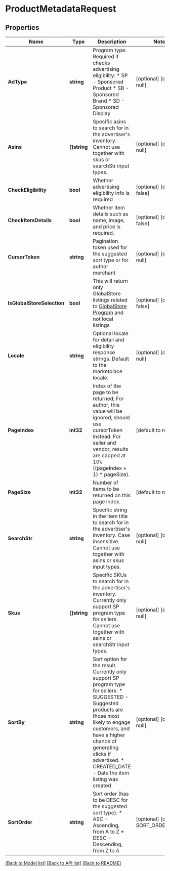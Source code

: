 # ProductMetadataRequest

## Properties
Name | Type | Description | Notes
------------ | ------------- | ------------- | -------------
**AdType** | **string** | Program type. Required if checks advertising eligibility:   * SP - Sponsored Product   * SB - Sponsored Brand   * SD - Sponsored Display | [optional] [default to null]
**Asins** | **[]string** | Specific asins to search for in the advertiser&#x27;s inventory. Cannot use together with skus or searchStr input types. | [optional] [default to null]
**CheckEligibility** | **bool** | Whether advertising eligibility info is required | [optional] [default to false]
**CheckItemDetails** | **bool** | Whether item details such as name, image, and price is required. | [optional] [default to false]
**CursorToken** | **string** | Pagination token used for the suggested sort type or for author merchant | [optional] [default to null]
**IsGlobalStoreSelection** | **bool** |  This will return only GlobalStore listings related to [GlobalStore Program](https://sellercentral.amazon.com/help/hub/reference/external/202139180) and not local listings | [optional] [default to false]
**Locale** | **string** | Optional locale for detail and eligibility response strings. Default to the marketplace locale. | [optional] [default to null]
**PageIndex** | **int32** | Index of the page to be returned; For author, this value will be ignored, should use cursorToken instead. For seller and vendor, results are capped at 10k ((pageIndex + 1) * pageSize). | [default to null]
**PageSize** | **int32** | Number of items to be returned on this page index. | [default to null]
**SearchStr** | **string** | Specific string in the item title to search for in the advertiser&#x27;s inventory. Case insensitive. Cannot use together with asins or skus input types. | [optional] [default to null]
**Skus** | **[]string** | Specific SKUs to search for in the advertiser&#x27;s inventory. Currently only support SP program type for sellers. Cannot use together with asins or searchStr input types. | [optional] [default to null]
**SortBy** | **string** | Sort option for the result. Currently only support SP program type for sellers:   * SUGGESTED - Suggested products are those most likely to engage customers, and have a higher chance of generating clicks if advertised.   * CREATED_DATE - Date the item listing was created  | [optional] [default to null]
**SortOrder** | **string** | Sort order (has to be DESC for the suggested sort type):   * ASC - Ascending, from A to Z   * DESC - Descending, from Z to A | [optional] [default to SORT_ORDER.DESC]

[[Back to Model list]](../README.md#documentation-for-models) [[Back to API list]](../README.md#documentation-for-api-endpoints) [[Back to README]](../README.md)

